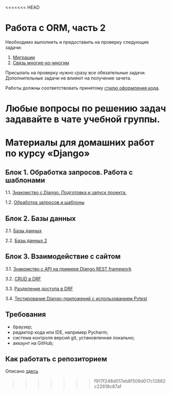<<<<<<< HEAD
# Работа с ORM, часть 2

Необходимо выполнить и предоставить на проверку следующие задачи:

1. [Миграции](./orm_migrations)
2. [Связь многие-ко-многим](./m2m-relations)

Присылать на проверку нужно сразу все обязательные задачи. Дополнительные задачи не влияют на получение зачета.

Работы должны соответствовать принятому [стилю оформления кода](https://github.com/netology-code/codestyle/tree/master/python).

Любые вопросы по решению задач задавайте в чате учебной группы.
=======
# Материалы для домашних работ по курсу «Django»

## Блок 1. Обработка запросов. Работа с шаблонами

1.1. [Знакомство с Django. Подготовка и запуск проекта.](./1.1-first-project)

1.2. [Обработка запросов и шаблоны](./1.2-requests-templates)

## Блок 2. Базы данных

2.1. [Базы данных](./2.1-databases)

2.2. [Базы данных 2](./2.2-databases-2)

## Блок 3. Взаимодействие с сайтом

3.1. [Знакомство с API на примере Django REST framework](./3.1-drf-intro)

3.2. [CRUD в DRF](./3.2-crud)

3.3. [Разделение доступа в DRF](./3.3-permissions)

3.4. [Тестирование Django-приложений с использованием Pytest](./3.4-django-testing)

## Требования

- браузер;
- редактор кода или IDE, например Pycharm;
- система контроля версий git, установленная локально;
- аккаунт на GitHub;

## Как работать с репозиторием

Описано [здесь](./HOW_TO_WORK.md)
>>>>>>> f917f248d017eb8f509d017c12862c22618c87af
